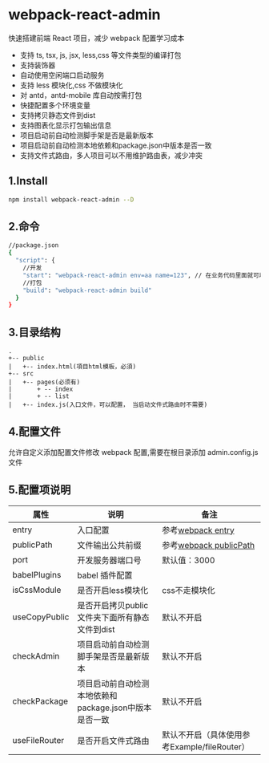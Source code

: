 # webpack-react-admin

快速搭建前端 React 项目，减少 webpack 配置学习成本

* 支持 ts, tsx, js, jsx, less,css 等文件类型的编译打包
* 支持装饰器
* 自动使用空闲端口启动服务
* 支持 less 模块化,css 不做模块化
* 对 antd，antd-mobile 库自动按需打包
* 快捷配置多个环境变量
* 支持拷贝静态文件到dist
* 支持图表化显示打包输出信息
* 项目启动前自动检测脚手架是否是最新版本
* 项目启动前自动检测本地依赖和package.json中版本是否一致
* 支持文件式路由，多人项目可以不用维护路由表，减少冲突
## 1.Install

```bash
npm install webpack-react-admin --D
```

## 2.命令

```bash
//package.json
{
  "script": {
    //开发
    "start": "webpack-react-admin env=aa name=123", // 在业务代码里面就可以通过__ENV__.env获取到当前环境的值，__ENV__.name获取到name
    //打包
    "build": "webpack-react-admin build"
  }
}
```

## 3.目录结构

```
.
+-- public
|   +-- index.html(項目html模板，必須)
+-- src
|   +-- pages(必须有)
|       + -- index
|       + -- list
|   +-- index.js(入口文件，可以配置， 当启动文件式路由时不需要)
```

## 4.配置文件

允许自定义添加配置文件修改 webpack 配置,需要在根目录添加 admin.config.js 文件

## 5.配置项说明

| 属性         | 说明             | 备注  |
| ------------ | -------- | ---- |
| entry        | 入口配置 | 参考[webpack entry](https://www.webpackjs.com/configuration/entry-context/#entry) |
| publicPath   | 文件输出公共前缀 | 参考[webpack publicPath](https://www.webpackjs.com/configuration/output/#output-publicpath) |
| port         | 开发服务器端口号 | 默认值：3000   |
| babelPlugins | babel 插件配置   | |
| isCssModule | 是否开启less模块化   | css不走模块化 | 
| useCopyPublic | 是否开启拷贝public文件夹下面所有静态文件到dist | 默认不开启 |
| checkAdmin | 项目启动前自动检测脚手架是否是最新版本 | 默认不开启 |
| checkPackage | 项目启动前自动检测本地依赖和package.json中版本是否一致 | 默认不开启 |
| useFileRouter | 是否开启文件式路由 | 默认不开启（具体使用参考Example/fileRouter） |



